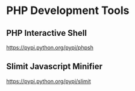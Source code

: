 # PHP Development Tools

## PHP Interactive Shell
https://pypi.python.org/pypi/phpsh

## Slimit Javascript Minifier
https://pypi.python.org/pypi/slimit
